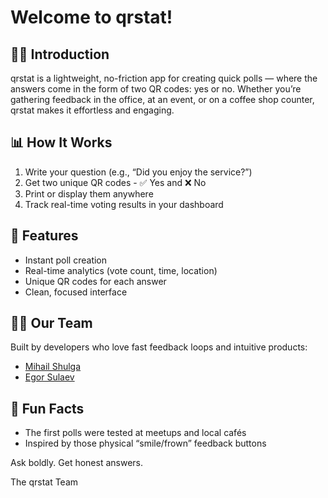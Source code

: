 # Welcome to qrstat!

## 🙋‍♀️ Introduction
qrstat is a lightweight, no-friction app for creating quick polls — where the answers come in the form of two QR codes: yes or no.
Whether you’re gathering feedback in the office, at an event, or on a coffee shop counter, qrstat makes it effortless and engaging.


## 📊 How It Works
1. Write your question (e.g., “Did you enjoy the service?”)
2. Get two unique QR codes - ✅ Yes and ❌ No
3. Print or display them anywhere
4. Track real-time voting results in your dashboard

## 🔧 Features

-	Instant poll creation
-	Real-time analytics (vote count, time, location)
-	Unique QR codes for each answer
-	Clean, focused interface

## 👩‍💻 Our Team

Built by developers who love fast feedback loops and intuitive products:
-	[Mihail Shulga](https://github.com/mihalay123)
- [Egor Sulaev](https://github.com/Sulaev)


## 🍿 Fun Facts
- The first polls were tested at meetups and local cafés
- Inspired by those physical “smile/frown” feedback buttons


Ask boldly. Get honest answers.

The qrstat Team
